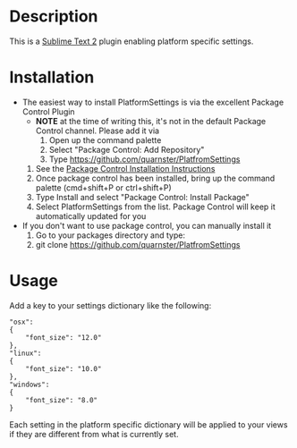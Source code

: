 # Description

This is a [Sublime Text 2](http://www.sublimetext.com) plugin enabling platform specific settings.

# Installation

* The easiest way to install PlatformSettings is via the excellent Package Control Plugin
    * **NOTE** at the time of writing this, it's not in the default Package Control channel. Please add it via
        1. Open up the command palette
        2. Select "Package Control: Add Repository"
        3. Type https://github.com/quarnster/PlatfromSettings
    1. See the [Package Control Installation Instructions](http://wbond.net/sublime_packages/package_control/installation)
    2. Once package control has been installed, bring up the command palette (cmd+shift+P or ctrl+shift+P)
    3. Type Install and select "Package Control: Install Package"
    4. Select PlatformSettings from the list. Package Control will keep it automatically updated for you
* If you don't want to use package control, you can manually install it
    1. Go to your packages directory and type:
    2.    git clone https://github.com/quarnster/PlatfromSettings

# Usage

Add a key to your settings dictionary like the following:

    "osx":
    {
        "font_size": "12.0"
    },
    "linux":
    {
        "font_size": "10.0"
    },
    "windows":
    {
        "font_size": "8.0"
    }


Each setting in the platform specific dictionary will be applied to your views if they are different from what is currently set.

